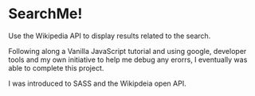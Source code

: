 # SearchMe!

Use the Wikipedia API to display results related to the search.

Following along a Vanilla JavaScript tutorial and using google, developer tools and my own initiative to help me debug any erorrs,
I eventually was able to complete this project. 

I was introduced to SASS and the Wikipdeia open API. 
